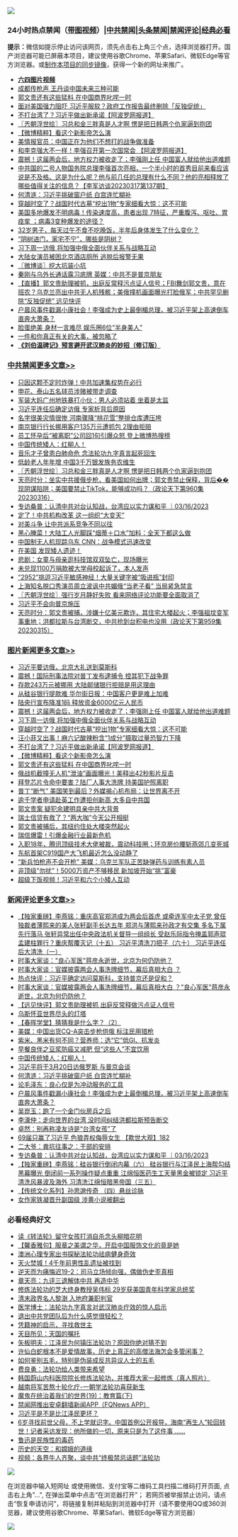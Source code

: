 ![](https://raw.githubusercontent.com/jsvpn/jsproxy/dev/64photo/fqnews-qr.jpg)

<div id="tt">
<h3>24小时热点禁闻（<a href="https://aaa.v2dns.tk/?QAjUl=BgRp5UNKRn&T5Vk=fPVH&Q59Ab=WxGE" target="_blank">带图视频</a>）|<a href="#%E4%B8%AD%E5%85%B1%E7%A6%81%E9%97%BB%E6%9B%B4%E5%A4%9A%E6%96%87%E7%AB%A0">中共禁闻</a>|<a href="#%E5%9B%BE%E7%89%87%E6%96%B0%E9%97%BB%E6%9B%B4%E5%A4%9A%E6%96%87%E7%AB%A0">头条禁闻</a>|<a href="#%E6%96%B0%E9%97%BB%E8%AF%84%E8%AE%BA%E6%9B%B4%E5%A4%9A%E6%96%87%E7%AB%A0">禁闻评论|<a href="#%E5%BF%85%E7%9C%8B%E7%BB%8F%E5%85%B8%E5%A5%BD%E6%96%87">经典必看</a></h3>
<div><b>提示：</b>微信如提示停止访问该网页，须先点击右上角三个点，选择浏览器打开。国产浏览器可能已屏蔽本项目，建议使用谷歌Chrome、苹果Safari、微软Edge等官方浏览器。或<a href="%E5%88%B6%E4%BD%9Cgit%E7%A6%81%E9%97%BB%E9%95%9C%E5%83%8F.md">制作本项目的同步镜像</a>，获得一个新的网址来推广。</div>
<ul>
<li><b><a href="http://d2.v2rss.gq/64.mp4" target="_blank">六四图片视频</a></b></li>
<li><a href="/baitai/20230317/1860825.md">成都传枪声 王丹谈中国未来三种可能</a></li>
<li><a href="/topimagenews/20230317/1860860.md">郭文贵还有这些猛料 在中国商界叱咤一时</a></li>
<li><a href="/baitai/20230317/1860826.md">面对美国强力阻吓 习近平服软？政府工作报告最终删除「反独促统」</a></li>
<li><a href="/topimagenews/20230317/1860966.md">不打台湾了？习近平做出新承诺【阿波罗网报道】</a></li>
<li><a href="/cbnews/20230317/1860980.md">〖兲朝浮世绘〗习总和金三胖真是人才啊 愣是把日韩两个仇家逼到抱团</a></li>
<li><a href="/topimagenews/20230317/1860952.md">【微博精粹】看这个新影帝怎么演</a></li>
<li><a href="/headline/20230317/1860839.md">美情报官员：中国正在为他们不想打的战争做准备</a></li>
<li><a href="/cnnews/20230317/1860959.md">和李克强大不一样！李强召开第一次国常会 【阿波罗网报道】</a></li>
<li><a href="/topimagenews/20230317/1861103.md">震撼！这届两会后，地方权力被收走了；李强刚上任 中国富人就给他出道难题</a></li>
<li><a href="/sohnews/20230317/1861084.md">中共国的二号人物国务院总理李强首次亮相，一个半小时的首秀目前来看应该说是不及格。这是为什么呢？他与前几任的总理有什么不同？他的亮相释放了哪些值得关注的信息？【李军访谈20230317第137期】</a></li>
<li><a href="/comments/20230317/1861039.md">何清涟：习近平挑破窗户纸 白宫连忙糊补</a></li>
<li><a href="/topimagenews/20230317/1861048.md">穿越时空了？战国时代古墓“挖出1物”专家细看大惊：这不可能</a></li>
<li><a href="/sohnews/20230317/1861100.md">美国多地爆发不明病毒！传染速度高，患者出现 7特征，严重腹泻、呕吐、胃痉挛 ；病毒3变种爆发的途径？</a></li>
<li><a href="/health/20230317/1860904.md">32岁男子，每天过午不食不吃晚饭，半年后身体发生了什么变化？</a></li>
<li><a href="/lifebaike/20230317/1861005.md">“阴树进门，家宅不宁”，哪些是阴树？</a></li>
<li><a href="/topimagenews/20230317/1861049.md">习下周一访俄 将加强中俄全面伙伴关系与战略互动</a></li>
<li><a href="/comments/20230317/1860847.md">大陆女演员被困北京酒店厕所 逃脱后报警无果</a></li>
<li><a href="/ssgc/20230317/1860874.md">〖微博谈〗挖大坑装小坑</a></li>
<li><a href="/baitai/20230317/1860937.md">秦刚与乌外长通话露习底牌 英媒：中共不是普京朋友</a></li>
<li><a href="/sohnews/20230317/1860858.md">【直播】郭文贵助理被抓，出庭反常释污点证人信号；FBI舞剑郭文贵，意在班农？乌克兰亮出中共无人机残骸；美俄撞机画面曝光打脸俄军；中共罕见删除“反独促统” 远见快评</a></li>
<li><a href="/comments/20230317/1861001.md">户晨风事件戳漏小康社会！李强成为史上最倒楣总理，被习近平架上高速倒车直奔大萧条？</a></li>
<li><a href="/yule/20230317/1861018.md">脸蛋绝美 身材一言难尽 娱乐圈6位“半身美人”</a></li>
<li><a href="/cnnews/20230317/1861017.md">一件和你真正有关的大事，被忽略了</a></li>
<li><b><a href="/comments/20200207/1272816.md" target="_blank">《刘伯温碑记》预言避开武汉肺炎的妙招（修订版）</a></b></li>
</ul>
</div>

<div class="catlist">
<h3><a href="/cbnews/" target="_blank">中共禁闻</a><span><a href="/cbnews/" target="_blank" rel="nofollow">更多文章>></a></span></h3>
<ul>
<li><a href="/cbnews/20230318/1861258.md" target="_blank">只因这颗不定时炸弹！中共加速集权势在必行</a></li>
<li><a href="/cbnews/20230318/1861257.md" target="_blank">申花、泰山五名球员涉赌被带走调查</a></li>
<li><a href="/cbnews/20230318/1861211.md" target="_blank">军装大妈广州地铁暴打小伙：男人必须站着 坐着是太监</a></li>
<li><a href="/cbnews/20230317/1861170.md" target="_blank">习近平连任后确定访俄 专家析背后原因</a></li>
<li><a href="/cbnews/20230317/1861150.md" target="_blank">名字很美灾情很惨 河南骤降“桃花雪”整排仓库遭压垮</a></li>
<li><a href="/cbnews/20230317/1861120.md" target="_blank">南京银行行长挪用客户135万元遭抓包 2理由拒赔</a></li>
<li><a href="/cbnews/20230317/1861109.md" target="_blank">员工怀孕后“被离职”公司回1句引爆众怒 登上微博热搜榜</a></li>
<li><a href="/comments/20230317/1861101.md" target="_blank">中国传统矮人：红柳人！</a></li>
<li><a href="/cbnews/20230317/1859793.md" target="_blank">音乐才子曾患白肺命危 念法轮功九字真言起死回生</a></li>
<li><a href="/cbnews/20230317/1861019.md" target="_blank">低龄老人年年增 中国3千万银发族务农维生</a></li>
<li><a href="/cbnews/20230317/1860980.md" target="_blank">〖兲朝浮世绘〗习总和金三胖真是人才啊 愣是把日韩两个仇家逼到抱团</a></li>
<li><a href="/cbnews/20230317/1860915.md" target="_blank">天亮时分：坐实中共援俄步枪，看美国如何出牌；郭文贵禁止保释，背后��现阴谋陷阱；美国要禁止TikTok，能够成功吗？（政论天下第960集 20230316）</a></li>
<li><a href="/comments/20230317/1860869.md" target="_blank">专访桑普：认清中共对台认知战，台湾应以实力谋和平 ｜03/16/2023</a></li>
<li><a href="/cbnews/20230317/1860813.md" target="_blank">定了！中共机构改革 这一组织“大变天”</a></li>
<li><a href="/cbnews/20230316/1860731.md" target="_blank">对美斗争 让中共派系竞争不同以往</a></li>
<li><a href="/cbnews/20230316/1860691.md" target="_blank">黑心腌菜！大陆工人光脚踩“烟蒂＋口水”加料：全天下都这么做</a></li>
<li><a href="/cbnews/20230316/1860659.md" target="_blank">中国制无人机现踪乌东 CNN：战争模式迅速改变</a></li>
<li><a href="/comments/20230316/1860656.md" target="_blank">在美国 发现矮人遗迹！</a></li>
<li><a href="/cbnews/20230316/1860622.md" target="_blank">悲剧：女童与母亲逛科技馆双双坠亡，现场曝光</a></li>
<li><a href="/cbnews/20230316/1860614.md" target="_blank">未兑现1100万捐款被大学母校起诉了，本人发声</a></li>
<li><a href="/cbnews/20230316/1860550.md" target="_blank">“2952”挑逗习近平敏感神经！大量关键字被“吸进瓶”封印</a></li>
<li><a href="/cbnews/20230316/1860549.md" target="_blank">上海知名脱口秀演员周立波讽中共媚俄“当老子看” 当局紧急禁言</a></li>
<li><a href="/cbnews/20230316/1860522.md" target="_blank">〖兲朝浮世绘〗强行岁月静好失败 看来网络评论功能要全面取消了</a></li>
<li><a href="/cbnews/20230316/1860480.md" target="_blank">习近平不会向普京施压</a></li>
<li><a href="/cbnews/20230316/1860456.md" target="_blank">天亮时分：郭文贵被捕，涉嫌十亿美元欺诈，其住宅大楼起火；李强祖坟变军事重地；洪都拉斯与台湾断交，中共抢到台积电也没用（政论天下第959集 20230315）</a></li>

</ul>
</div>
<div class="catlist">
<h3><a href="/topimagenews/" target="_blank">图片新闻</a><span><a href="/topimagenews/" target="_blank" rel="nofollow">更多文章>></a></span></h3>
<ul>
<li><a href="/topimagenews/20230318/1861246.md" target="_blank">习近平要访俄，北京大礼送到莫斯科</a></li>
<li><a href="/topimagenews/20230318/1861224.md" target="_blank">震撼！国际刑事法院对普丁发布逮捕令 控其犯下战争罪</a></li>
<li><a href="/topimagenews/20230317/1861163.md" target="_blank">存款243万元被挪用 大陆邮储银行拒赔是用这理由</a></li>
<li><a href="/topimagenews/20230317/1861148.md" target="_blank">从硅谷银行提款难 华尔街日报：中国客户更是难上加难</a></li>
<li><a href="/topimagenews/20230317/1861147.md" target="_blank">陆央行宣布降准1码 释放资金6000亿元人民币</a></li>
<li><a href="/topimagenews/20230317/1861103.md" target="_blank">震撼！这届两会后，地方权力被收走了；李强刚上任 中国富人就给他出道难题</a></li>
<li><a href="/topimagenews/20230317/1861049.md" target="_blank">习下周一访俄 将加强中俄全面伙伴关系与战略互动</a></li>
<li><a href="/topimagenews/20230317/1861048.md" target="_blank">穿越时空了？战国时代古墓“挖出1物”专家细看大惊：这不可能</a></li>
<li><a href="/topimagenews/20230317/1861002.md" target="_blank">汪小菲又出事！麻六记酸辣粉含“1成分”摄取过量恐智力下降</a></li>
<li><a href="/topimagenews/20230317/1860966.md" target="_blank">不打台湾了？习近平做出新承诺【阿波罗网报道】</a></li>
<li><a href="/topimagenews/20230317/1860952.md" target="_blank">【微博精粹】看这个新影帝怎么演</a></li>
<li><a href="/topimagenews/20230317/1860860.md" target="_blank">郭文贵还有这些猛料 在中国商界叱咤一时</a></li>
<li><a href="/topimagenews/20230316/1860715.md" target="_blank">俄战机截撞无人机“泄油”画面曝光！美释出42秒影片反击</a></li>
<li><a href="/topimagenews/20230316/1860613.md" target="_blank">拜登芯片令命中要害？陆厂人事大洗牌 持美国护照离职</a></li>
<li><a href="/topimagenews/20230316/1860612.md" target="_blank">普丁“断气” 美国笑到最后？外媒揭心机布局：让世界离不开</a></li>
<li><a href="/topimagenews/20230316/1860599.md" target="_blank">逾千学者申请赴英工作遭拒创新高 大多自中共国</a></li>
<li><a href="/topimagenews/20230316/1860567.md" target="_blank">郭文贵案 疑犯余建明具亲中共大背景</a></li>
<li><a href="/topimagenews/20230316/1860478.md" target="_blank">瑞士信贷有救了？“两大咖”今天公开相挺</a></li>
<li><a href="/topimagenews/20230316/1860398.md" target="_blank">郭文贵被捕后，其纽约住处大楼突然起火</a></li>
<li><a href="/topimagenews/20230316/1860354.md" target="_blank">瑞信爆雷！引爆金融行业最新危机</a></li>
<li><a href="/topimagenews/20230315/1860222.md" target="_blank">入职18年，腾讯顶级技术大佬被裁，震动科技圈；环京房价腰斩燕郊几变死城</a></li>
<li><a href="/topimagenews/20230315/1860143.md" target="_blank">东航首架C919国产大飞机最近怎么没动静了</a></li>
<li><a href="/topimagenews/20230315/1860142.md" target="_blank">“新兵怕枪声不会开枪” 美媒：乌克兰军队正苦缺弹药与训练有素人员</a></li>
<li><a href="/topimagenews/20230315/1860126.md" target="_blank">非顶级&#8221;勿扰&#8221;！5000万资产不够移民 新加坡开始“挑”富豪</a></li>
<li><a href="/topimagenews/20230315/1860071.md" target="_blank">超级下饭视频！习近平和六个小矮人互动</a></li>

</ul>
</div>
<div class="catlist">
<h3><a href="/comments/" target="_blank">新闻评论</a><span><a href="/comments/" target="_blank" rel="nofollow">更多文章>></a></span></h3>
<ul>
<li><a href="/comments/20230318/1861234.md" target="_blank">【独家重磅】李燕铭：重庆高官郑洪成为两会后首虎 或牵连军中太子党 曾任独裁者薄熙来的美人张轩副手长达五年 郑洪与薄熙来孙政才有交集 多名下属先行落马 张轩异常出任中央政法机关督导一组组长 受赵乐际指令掩盖郭声琨孟建柱罪行？重庆帮覆灭记（十五） 习近平清洗刀把子（六十） 习近平连任后大清洗（一）</a></li>
<li><a href="/comments/20230318/1861194.md" target="_blank">时事大家谈：&quot;良心军医&quot;蒋彦永逝世，北京为何仍防他？</a></li>
<li><a href="/comments/20230318/1861193.md" target="_blank">时事大家谈：官媒披露两会人事洗牌细节，幕后真相大白 ？</a></li>
<li><a href="/comments/20230318/1861192.md" target="_blank">热点快评：习近平确定访问莫斯科，支持普京还是促和？</a></li>
<li><a href="/comments/20230317/1861156.md" target="_blank">时事大家谈：官媒披露两会人事洗牌细节，幕后真相大白 ？&quot;良心军医&quot;蒋彦永逝世，北京为何仍防他？</a></li>
<li><a href="/comments/20230317/1861134.md" target="_blank">【远见快评】郭文贵助理被抓 出庭反常释做污点证人信号</a></li>
<li><a href="/comments/20230317/1861133.md" target="_blank">乌斯怀亚世界尽头的灯塔</a></li>
<li><a href="/comments/20230317/1861132.md" target="_blank">【春晖学堂】猜猜我是什么字？（2）</a></li>
<li><a href="/comments/20230317/1861113.md" target="_blank">美媒：中国出货CQ-A突击步枪供俄 标注民用猎枪</a></li>
<li><a href="/comments/20230317/1861112.md" target="_blank">紫米、黑米有何不同？营养师：选“它”低GI、抗发炎</a></li>
<li><a href="/comments/20230317/1861111.md" target="_blank">早餐良伴之豆浆防癌又减肥 但“这些人”不宜饮用</a></li>
<li><a href="/comments/20230317/1861101.md" target="_blank">中国传统矮人：红柳人！</a></li>
<li><a href="/comments/20230317/1861082.md" target="_blank">习近平将于3月20日访俄罗斯 与普京会谈</a></li>
<li><a href="/comments/20230317/1861039.md" target="_blank">何清涟：习近平挑破窗户纸 白宫连忙糊补</a></li>
<li><a href="/comments/20230317/1861004.md" target="_blank">论毛泽东：良心仅是为冲动服务的工具</a></li>
<li><a href="/comments/20230317/1861001.md" target="_blank">户晨风事件戳漏小康社会！李强成为史上最倒楣总理，被习近平架上高速倒车直奔大萧条？</a></li>
<li><a href="/comments/20230317/1860969.md" target="_blank">吴崑玉：跑了一个金门伙房兵之后</a></li>
<li><a href="/comments/20230317/1860968.md" target="_blank">李濠仲：走向世界的台湾 没时间纠结洪都拉斯预告断交</a></li>
<li><a href="/comments/20230317/1860957.md" target="_blank">卓然：别再称凌友诗是“台湾女孩”了</a></li>
<li><a href="/comments/20230317/1860928.md" target="_blank">69届只赢了习近平 色狼弄权侮辱女生 【欺世大观】182</a></li>
<li><a href="/comments/20230317/1860907.md" target="_blank">二大爷：粪坑往事之：干部的安排</a></li>
<li><a href="/comments/20230317/1860869.md" target="_blank">专访桑普：认清中共对台认知战，台湾应以实力谋和平 ｜03/16/2023</a></li>
<li><a href="/comments/20230317/1860865.md" target="_blank">【独家重磅】李燕铭：硅谷银行倒闭内幕（六） 硅谷银行与江泽民上海帮勾结黑幕曝光 倒闭前一系列操作疑点重重 江绵恒医药生工天量黑金被锁定 习近平清洗风暴波及海外 习清洗江绵恒暗黑帝国（三五）</a></li>
<li><a href="/comments/20230317/1860849.md" target="_blank">【传统文化系列】孙思邈传奇 （四）悬丝诊脉</a></li>
<li><a href="/comments/20230317/1860848.md" target="_blank">女作家铁凝晋升副国级 涉黄小说被翻出</a></li>

</ul>
</div>

<div class="catlist">
<h3>必看经典好文</h3>
<ul>
<li><a href="/comments/20190512/1127015.md" target="_blank">读《转法轮》留守女孩打消自杀念头柳暗花明</a></li>
<li><a href="/bannedvideo/20201203/1441331.md" target="_blank">【馨香雅句】服章之美谓之华，开启中国服饰文化的竟是她</a></li>
<li><a href="/comments/20230226/1853388.md" target="_blank">澳洲心理专家出书探秘法轮功祛病健身奇效</a></li>
<li><a href="/ccpdope/20181219/1049286.md" target="_blank">天火焚城！4千年前男性乱遗址被找到</a></li>
<li><a href="/tculture/20190304/1091074.md" target="_blank">逆天而为痛悔迟19-2：司马立场倾向强，偶做伪史歪真相</a></li>
<li><a href="/comments/20131119/1029445.md" target="_blank">章天亮：九评三退解体中共 再造中华</a></li>
<li><a href="/comments/20190517/1129285.md" target="_blank">修炼法轮功的芝大终身教授吴伟标 29岁获美国青年科学家总统奖</a></li>
<li><a href="/ccpdope/20220508/1730036.md" target="_blank">清末政界名人黎澍 入地府兼职判官</a></li>
<li><a href="/comments/20200820/1382989.md" target="_blank">医学博士：法轮功九字真言对武汉肺炎疗效的惊人启示</a></li>
<li><a href="/comments/20220806/1768236.md" target="_blank">退出中共党团队后为什么感觉很轻松？</a></li>
<li><a href="/tculture/xiulian/20150708/421752.md" target="_blank">凭籍神的启示，寻找救世主</a></li>
<li><a href="/tculture/20180919/1000196.md" target="_blank">天目所见：天国的嘱托</a></li>
<li><a href="/comments/20220531/1739728.md" target="_blank">矢板明夫：江泽民为何镇压法轮功？原因你绝对猜不到</a></li>
<li><a href="/cnnews/20180504/937198.md" target="_blank">许仙白蛇根本不是爱情故事，历史上真正的高僧法海怎会多管闲事？</a></li>
<li><a href="/comments/20221120/1813928.md" target="_blank">如何鉴别五毛，特别是伪装成反共异议人士的五毛</a></li>
<li><a href="/comments/20220522/1736045.md" target="_blank">费良勇：法轮功给人类带来希望</a></li>
<li><a href="/comments/20211216/1666206.md" target="_blank">韩国蔚山内科医院院长修炼法轮功，并推荐大家一起修炼（真人照片）</a></li>
<li><a href="/comments/20200123/1263458.md" target="_blank">越南将军苦熬十轮化疗-一朝学法轮功喜获新生</a></li>
<li><a href="/comments/20180716/972458.md" target="_blank">魔鬼在统治着我们的世界(19)：教育篇(下)</a></li>
<li><a href="/comments/20200503/1322531.md" target="_blank">禁闻网推出安卓翻墙新闻APP（FQNews APP）</a></li>
<li><a href="/comments/20220703/1753426.md" target="_blank">习近平是不是比江泽民更坏？</a></li>
<li><a href="/comments/20210716/1588420.md" target="_blank">6岁寻找前世父母，不上学就识字。中国首例公开报导，海南“再生人”轮回转世！记者采访发现：他所做的一切，原来只是为了这件事 &#8230;&#8230;</a></li>
<li><a href="/lishi/20130311/666695.md" target="_blank">鲁迅是民族性的毒药</a></li>
<li><a href="/cbnews/20190219/1083302.md" target="_blank">历史的天空：和嫦娥的道缘</a></li>
<li><a href="/comments/20220514/1732752.md" target="_blank">视频：各界牛人齐聚，谈中共“终极禁忌话题”法轮功</a></li>

</ul>
</div>

![](https://raw.githubusercontent.com/jsvpn/jsproxy/dev/64photo/fqnews-qr.jpg)

在浏览器中输入短网址 或使用微信、支付宝等二维码工具扫描二维码打开页面, 点击右上角"...", 在弹出菜单中点击“在浏览器打开”； 若网页被举报禁止访问，请点击“恢复申请访问”，将链接复制并粘贴到浏览器中打开（请不要使用QQ或360浏览器，建议使用谷歌Chrome、苹果Safari、微软Edge等官方浏览器）

![](https://raw.githubusercontent.com/jsvpn/jsproxy/dev/64photo/wx.jpg)